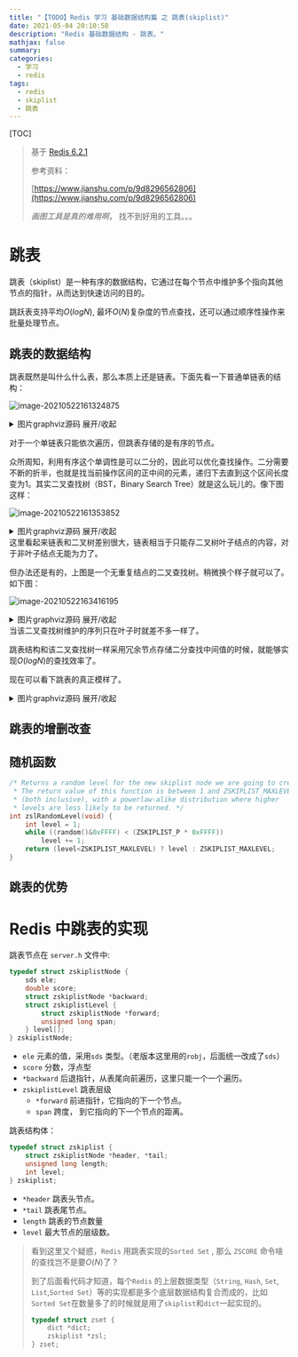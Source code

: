 ```yaml
---
title: "【TODO】Redis 学习 基础数据结构篇 之 跳表(skiplist)"
date: 2021-05-04 20:10:58
description: "Redis 基础数据结构 - 跳表。"
mathjax: false
summary:
categories:
  - 学习
  - redis
tags:
  - redis
  - skiplist
  - 跳表
---
```


[TOC]

> 基于 [Redis 6.2.1](https://github.com/redis/redis/tree/6.2.1)
>
> 参考资料：
>
> [https://www.jianshu.com/p/9d8296562806](https://www.jianshu.com/p/9d8296562806)
>
> *画图工具是真的难用啊*， 找不到好用的工具。。。

# 跳表

跳表（skiplist）是一种有序的数据结构，它通过在每个节点中维护多个指向其他节点的指针，从而达到快速访问的目的。

跳跃表支持平均$O(log N)$, 最坏$O(N)$复杂度的节点查找，还可以通过顺序性操作来批量处理节点。

## 跳表的数据结构

跳表既然是叫什么什么表，那么本质上还是链表。下面先看一下普通单链表的结构：

![image-20210522161324875](https://cdn.jsdelivr.net/gh/tabris233/cdn-assets/PicGo/2021/05/22/20210522161324.png)

<details><summary>图片graphviz源码 展开/收起</summary>
```graphviz
digraph link {
  rankdir = LR;  //让图片横过来
  node[shape = record]; //record形状是专门用来做类似”结构体“的东西的
  1[label = "{1|}"];//每个的'|'都是一列
  2[label = "{2|}"];
  3[label = "{3|}"];
  4[label = "{4|}"];
  5[label = "{5|}"];
  6[label = "{6|}"];
  7[label = "{7|}"];
  8[label = "{8|NULL}"];
  1->2:w;
  2->3:w;
  3->4:w;
  4->5:w;
  5->6:w;
  6->7:w;
  7->8:w;
}
```
</details>

对于一个单链表只能依次遍历，但跳表存储的是有序的节点。

众所周知，利用有序这个单调性是可以二分的，因此可以优化查找操作。二分需要不断的折半，也就是找当前操作区间的正中间的元素，递归下去直到这个区间长度变为1。其实二叉查找树（BST，Binary Search Tree）就是这么玩儿的。像下图这样：

![image-20210522161353852](https://cdn.jsdelivr.net/gh/tabris233/cdn-assets/PicGo/2021/05/22/20210522161353.png)

<details><summary>图片graphviz源码 展开/收起</summary>
```graphviz
digraph G{
  graph [ordering="out"];
  4 -> 2;
  4 -> 6;
  2 -> 1;
  2 -> 3;
  6 -> 5;
  6 -> 7;
}
```
</details>
这里看起来链表和二叉树差别很大，链表相当于只能存二叉树叶子结点的内容，对于非叶子结点无能为力了。

但办法还是有的，上图是一个无重复结点的二叉查找树。稍微换个样子就可以了。如下图：

![image-20210522163416195](https://cdn.jsdelivr.net/gh/tabris233/cdn-assets/PicGo/2021/05/22/20210522163416.png)

<details><summary>图片graphviz源码 展开/收起</summary>
```graphviz
digraph G{
  graph [ordering="out"];
  l11[label = "1"];
  l21[label = "1"];
  l31[label = "1"];
  l41[label = "1"];
  l25[label = "5"];
  l33[label = "3"];
  l35[label = "5"];
  l42[label = "2"];
  l43[label = "3"];
  l44[label = "4"];
  l45[label = "5"];
  l46[label = "6"];
  l47[label = "7"];
  l11->l21;
  l11->l25;
  l21->l31;
  l21->l33;
  l25->l35;
  l25->l47;
  l31->l41;
  l31->l42;
  l33->l43;
  l33->l44;
  l35->l45;
  l35->l46;
}
```
</details>
当该二叉查找树维护的序列只在叶子时就差不多一样了。

跳表结构和该二叉查找树一样采用冗余节点存储二分查找中间值的时候，就能够实现$O(log N)$的查找效率了。

现在可以看下跳表的真正模样了。

<details><summary>图片graphviz源码 展开/收起</summary>
```graphviz
digraph link {
    rankdir = LR;  //让图片横过来
    node[shape = record];//record形状是专门用来做类似”结构体“的东西的
    1[label = "{1|}"];//每个的'|'都是一列
    2[label = "{2|}"];
    3[label = "{3|}"];
    4[label = "{4|}"];
    5[label = "{5|}"];
    6[label = "{6|}"];
    7[label = "{7|}"];
    8[label = "{8|NULL}"];
    1->2:w;
    2->3:w;
    3->4:w;
    4->5:w;
    5->6:w;
    6->7:w;
    7->8:w;
}
```
</details>


## 跳表的增删改查



## 随机函数

```c
/* Returns a random level for the new skiplist node we are going to create.
 * The return value of this function is between 1 and ZSKIPLIST_MAXLEVEL
 * (both inclusive), with a powerlaw-alike distribution where higher
 * levels are less likely to be returned. */
int zslRandomLevel(void) {
    int level = 1;
    while ((random()&0xFFFF) < (ZSKIPLIST_P * 0xFFFF))
        level += 1;
    return (level<ZSKIPLIST_MAXLEVEL) ? level : ZSKIPLIST_MAXLEVEL;
}
```



## 跳表的优势

# Redis 中跳表的实现

跳表节点在 `server.h` 文件中:

```c
typedef struct zskiplistNode {
    sds ele;
    double score;
    struct zskiplistNode *backward;
    struct zskiplistLevel {
        struct zskiplistNode *forward;
        unsigned long span;
    } level[];
} zskiplistNode;
```

-   `ele` 元素的值，采用`sds` 类型。（老版本这里用的`robj`，后面统一改成了`sds`）
-   `score` 分数，浮点型
-   `*backward` 后退指针，从表尾向前遍历，这里只能一个一个遍历。
-   `zskiplistLevel` 跳表层级
    -   `*forward` 前进指针，它指向的下一个节点。
    -   `span` 跨度， 到它指向的下一个节点的距离。

跳表结构体：

```c
typedef struct zskiplist {
    struct zskiplistNode *header, *tail;
    unsigned long length;
    int level;
} zskiplist;
```

-   `*header` 跳表头节点。
-   `*tail` 跳表尾节点。
-   `length` 跳表的节点数量
-   `level` 最大节点的层级数。

>   看到这里又个疑惑，`Redis` 用跳表实现的`Sorted Set` , 那么 `ZSCORE` 命令啥的查找岂不是要$O(N)$了？
>
>   到了后面看代码才知道，每个`Redis` 的上层数据类型（`String`, `Hash`, `Set`, `List`,`Sorted Set`）等的实现都是多个底层数据结构复合而成的，比如`Sorted Set`在数量多了的时候就是用了`skiplist`和`dict`一起实现的。
>
>   ```c
>   typedef struct zset {
>       dict *dict;
>       zskiplist *zsl;
>   } zset;
>   ```



